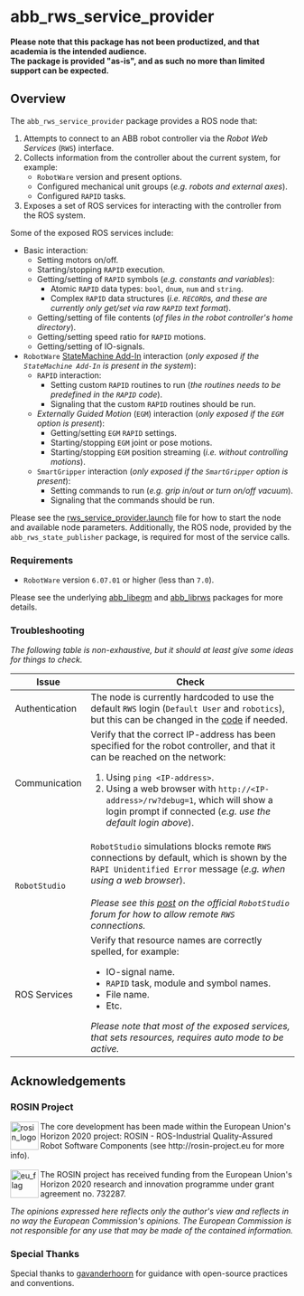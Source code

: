 # abb_rws_service_provider

**Please note that this package has not been productized, and that academia is the intended audience.**\
**The package is provided "as-is", and as such no more than limited support can be expected.**

## Overview

The `abb_rws_service_provider` package provides a ROS node that:

1. Attempts to connect to an ABB robot controller via the *Robot Web Services* (`RWS`) interface.
2. Collects information from the controller about the current system, for example:
   - `RobotWare` version and present options.
   - Configured mechanical unit groups (*e.g. robots and external axes*).
   - Configured `RAPID` tasks.
3. Exposes a set of ROS services for interacting with the controller from the ROS system.

Some of the exposed ROS services include:

- Basic interaction:
  - Setting motors on/off.
  - Starting/stopping `RAPID` execution.
  - Getting/setting of `RAPID` symbols (*e.g. constants and variables*):
    - Atomic `RAPID` data types: `bool`, `dnum`, `num` and `string`.
    - Complex `RAPID` data structures (*i.e. `RECORD`s, and these are currently only get/set via raw `RAPID` text format*).
  - Getting/setting of file contents (*of files in the robot controller's home directory*).
  - Getting/setting speed ratio for `RAPID` motions.
  - Getting/setting of IO-signals.
- `RobotWare` [StateMachine Add-In](https://robotapps.robotstudio.com/#/viewApp/c163de01-792e-4892-a290-37dbe050b6e1) interaction (*only exposed if the `StateMachine Add-In` is present in the system*):
  - `RAPID` interaction:
    - Setting custom `RAPID` routines to run (*the routines needs to be predefined in the `RAPID` code*).
    - Signaling that the custom `RAPID` routines should be run.
  - *Externally Guided Motion* (`EGM`) interaction (*only exposed if the `EGM` option is present*):
    - Getting/setting `EGM` `RAPID` settings.
    - Starting/stopping `EGM` joint or pose motions.
    - Starting/stopping `EGM` position streaming (*i.e. without controlling motions*).
  - `SmartGripper` interaction (*only exposed if the `SmartGripper` option is present*):
    - Setting commands to run (*e.g. grip in/out or turn on/off vacuum*).
    - Signaling that the commands should be run.

Please see the [rws_service_provider.launch](launch/rws_service_provider.launch) file for how to start the node and available node parameters. Additionally, the ROS node, provided by the `abb_rws_state_publisher` package, is required for most of the service calls.

### Requirements

- `RobotWare` version `6.07.01` or higher (less than `7.0`).

Please see the underlying [abb_libegm](https://github.com/ros-industrial/abb_libegm) and [abb_librws](https://github.com/ros-industrial/abb_librws) packages for more details.

### Troubleshooting

*The following table is non-exhaustive, but it should at least give some ideas for things to check.*

| Issue | Check |
|  --- | --- |
| Authentication | The node is currently hardcoded to use the default `RWS` login (`Default User` and `robotics`), but this can be changed in the [code](src/rws_service_provider.cpp#L106-L107) if needed. |
| Communication | Verify that the correct IP-address has been specified for the robot controller, and that it can be reached on the network:<br><ol><li>Using `ping <IP-address>`.</li><li>Using a web browser with `http://<IP-address>/rw?debug=1`, which will show a login prompt if connected (*e.g. use the default login above*).</li></ol> |
| `RobotStudio` | `RobotStudio` simulations blocks remote `RWS` connections by default, which is shown by the `RAPI Unidentified Error` message (*e.g. when using a web browser*).<br><br>*Please see this [post](https://forums.robotstudio.com/discussion/12082/using-robotwebservices-to-access-a-remote-virtual-controller) on the official `RobotStudio` forum for how to allow remote `RWS` connections.* |
| ROS Services | Verify that resource names are correctly spelled, for example:<br><ul><li>IO-signal name.</li><li>`RAPID` task, module and symbol names.</li><li>File name.</li><li>Etc.</li></ul>*Please note that most of the exposed services, that sets resources, requires auto mode to be active.* |

## Acknowledgements

### ROSIN Project

<p>
  <a href="http://rosin-project.eu">
    <img src="http://rosin-project.eu/wp-content/uploads/rosin_ack_logo_wide.png" alt="rosin_logo" height="50" align="left">
  </a>
  The core development has been made within the European Union's Horizon 2020 project: ROSIN - ROS-Industrial Quality-Assured Robot Software Components (see http://rosin-project.eu for more info).
  <br><br>
  <img src="http://rosin-project.eu/wp-content/uploads/rosin_eu_flag.jpg" alt="eu_flag" height="50" align="left">
  The ROSIN project has received funding from the European Union's Horizon 2020 research and innovation programme under grant agreement no. 732287.
</p>

*The opinions expressed here reflects only the author's view and reflects in no way the European Commission's opinions. The European Commission is not responsible for any use that may be made of the contained information.*

### Special Thanks

Special thanks to [gavanderhoorn](https://github.com/gavanderhoorn) for guidance with open-source practices and conventions.
